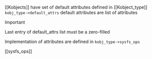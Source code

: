 [[Kobjects]] have set of default attributes defined in [[Kobject_type]] 
`kobj_type->default_attrs`
default attributes are list of attributes 

> [!IMPORTANT]
> Last entry of default_attrs list must be a zero-filled 

Implementation of attributes are defined in `kobj_type->sysfs_ops` 

[[sysfs_ops]]